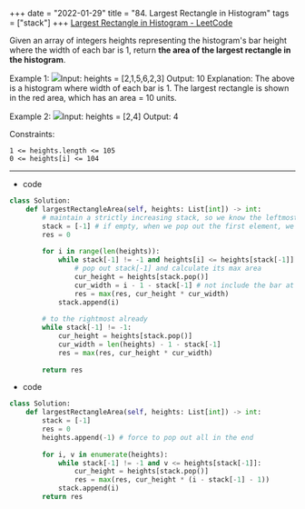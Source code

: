 +++ 
date = "2022-01-29"
title = "84. Largest Rectangle in Histogram"
tags = ["stack"]
+++
[Largest Rectangle in Histogram - LeetCode](https://leetcode.com/problems/largest-rectangle-in-histogram/)

Given an array of integers heights representing the histogram's bar height where the width of each bar is 1, return __the area of the largest rectangle in the histogram__.
 
Example 1:
![](https://assets.leetcode.com/uploads/2021/01/04/histogram.jpg)Input: heights = [2,1,5,6,2,3] Output: 10 Explanation: The above is a histogram where width of each bar is 1. The largest rectangle is shown in the red area, which has an area = 10 units. 

Example 2:
![](https://assets.leetcode.com/uploads/2021/01/04/histogram-1.jpg)Input: heights = [2,4] Output: 4 
 
Constraints:

	1 <= heights.length <= 105
	0 <= heights[i] <= 104

---
- code
```py
class Solution:
    def largestRectangleArea(self, heights: List[int]) -> int:
        # maintain a strictly increasing stack, so we know the leftmost easily
        stack = [-1] # if empty, when we pop out the first element, we can't calculate the width easily
        res = 0
        
        for i in range(len(heights)):
            while stack[-1] != -1 and heights[i] <= heights[stack[-1]]:
                # pop out stack[-1] and calculate its max area 
                cur_height = heights[stack.pop()]
                cur_width = i - 1 - stack[-1] # not include the bar at i
                res = max(res, cur_height * cur_width)
            stack.append(i)
                
        # to the rightmost already
        while stack[-1] != -1:
            cur_height = heights[stack.pop()]
            cur_width = len(heights) - 1 - stack[-1]
            res = max(res, cur_height * cur_width)
            
        return res

```
- code
```py
class Solution:
    def largestRectangleArea(self, heights: List[int]) -> int:
        stack = [-1]
        res = 0
        heights.append(-1) # force to pop out all in the end
        
        for i, v in enumerate(heights):
            while stack[-1] != -1 and v <= heights[stack[-1]]:
                cur_height = heights[stack.pop()]
                res = max(res, cur_height * (i - stack[-1] - 1))
            stack.append(i)
        return res
```
